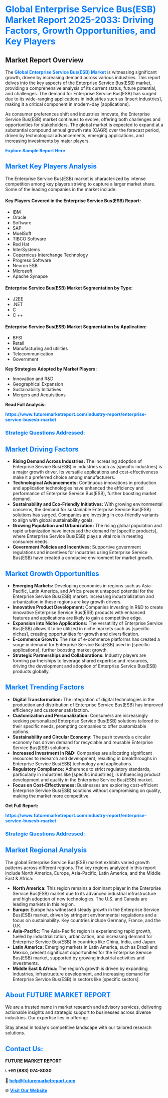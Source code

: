 <h1 style="color: #007BFF;">Global Enterprise Service Bus(ESB) Market Report 2025-2033: Driving Factors, Growth Opportunities, and Key Players</h1>

<section id="overview">
<h2>Market Report Overview</h2>
<p>The <a href="https://www.futuremarketreport.com/industry-report/enterprise-service-busesb-market" style="color: #007BFF; text-decoration: none;"><strong>Global Enterprise Service Bus(ESB) Market</strong></a> is witnessing significant growth, driven by increasing demand across various industries. This report delves into the key aspects of the Enterprise Service Bus(ESB) market, providing a comprehensive analysis of its current status, future potential, and challenges. The demand for Enterprise Service Bus(ESB) has surged due to its wide-ranging applications in industries such as [insert industries], making it a critical component in modern-day [applications].</p>
<p>As consumer preferences shift and industries innovate, the Enterprise Service Bus(ESB) market continues to evolve, offering both challenges and opportunities for stakeholders. The global market is expected to expand at a substantial compound annual growth rate (CAGR) over the forecast period, driven by technological advancements, emerging applications, and increasing investments by major players.</p>
</section>

<section id="overview">
<p><a href="https://www.futuremarketreport.com/request-sample/reportId=61509" style="color: #007BFF; text-decoration: none;"><strong>Explore Sample Report Here</strong></a></p>
</section>

<section id="key-players">
<h2 style="color: #007BFF;">Market Key Players Analysis</h2>
<p>The Enterprise Service Bus(ESB) market is characterized by intense competition among key players striving to capture a larger market share. Some of the leading companies in the market include:</p>
<h4>Key Players Covered in the Enterprise Service Bus(ESB) Report:</h4>
<ul><li>IBM</li><li>Oracle</li><li>Software</li><li>SAP</li><li>MuelSoft</li><li>TIBCO Software</li><li>Red Hat</li><li>InterSystems</li><li>Copernicus Interchange Technology</li><li>Progress Software</li><li>Neuron ESB</li><li>Microsoft</li><li>Apache Synapse</li></ul>
<h4>Enterprise Service Bus(ESB) Market Segmentation by Type:</h4>
<ul><li>J2EE</li><li>.NET</li><li>C</li><li>C ++</li></ul>

<h4>Enterprise Service Bus(ESB) Market Segmentation by Application:</h4>
<ul><li>BFSI</li><li>Retail</li><li>Manufacturing and utilities</li><li>Telecommunication</li><li>Government</li></ul>
<p><strong>Key Strategies Adopted by Market Players:</strong></p>
<ul>
<li>Innovation and R&D</li>
<li>Geographical Expansion</li>
<li>Sustainability Initiatives</li>
<li>Mergers and Acquisitions</li>
</ul>
</section>

<section>
<p><strong>Read Full Analysis: </strong></p><a href="https://www.futuremarketreport.com/industry-report/enterprise-service-busesb-market" style="color: #007BFF; text-decoration: none;"><strong>https://www.futuremarketreport.com/industry-report/enterprise-service-busesb-market</strong></a>
<h3 style="color: #007BFF;">Strategic Questions Addressed:</h3>
</section>

<section id="driving-factors">
<h2 style="color: #007BFF;">Market Driving Factors</h2>
<ul>
<li><strong>Rising Demand Across Industries:</strong> The increasing adoption of Enterprise Service Bus(ESB) in industries such as [specific industries] is a major growth driver. Its versatile applications and cost-effectiveness make it a preferred choice among manufacturers.</li>
<li><strong>Technological Advancements:</strong> Continuous innovations in production and application technologies have enhanced the efficiency and performance of Enterprise Service Bus(ESB), further boosting market demand.</li>
<li><strong>Sustainability and Eco-Friendly Initiatives:</strong> With growing environmental concerns, the demand for sustainable Enterprise Service Bus(ESB) solutions has surged. Companies are investing in eco-friendly variants to align with global sustainability goals.</li>
<li><strong>Growing Population and Urbanization:</strong> The rising global population and rapid urbanization have increased the demand for [specific products], where Enterprise Service Bus(ESB) plays a vital role in meeting consumer needs.</li>
<li><strong>Government Policies and Incentives:</strong> Supportive government regulations and incentives for industries using Enterprise Service Bus(ESB) have created a conducive environment for market growth.</li>
</ul>
</section>

<section id="growth-opportunities">
<h2 style="color: #007BFF;">Market Growth Opportunities</h2>
<ul>
<li><strong>Emerging Markets:</strong> Developing economies in regions such as Asia-Pacific, Latin America, and Africa present untapped potential for the Enterprise Service Bus(ESB) market. Increasing industrialization and urbanization in these regions are key growth drivers.</li>
<li><strong>Innovative Product Development:</strong> Companies investing in R&D to create innovative Enterprise Service Bus(ESB) products with enhanced features and applications are likely to gain a competitive edge.</li>
<li><strong>Expansion into Niche Applications:</strong> The versatility of Enterprise Service Bus(ESB) allows it to be utilized in niche markets such as [specific niches], creating opportunities for growth and diversification.</li>
<li><strong>E-commerce Growth:</strong> The rise of e-commerce platforms has created a surge in demand for Enterprise Service Bus(ESB) used in [specific applications], further boosting market growth.</li>
<li><strong>Strategic Partnerships and Collaborations:</strong> Industry players are forming partnerships to leverage shared expertise and resources, driving the development and adoption of Enterprise Service Bus(ESB) products globally.</li>
</ul>
</section>

<section id="trending-factors">
<h2 style="color: #007BFF;">Market Trending Factors</h2>
<ul>
<li><strong>Digital Transformation:</strong> The integration of digital technologies in the production and distribution of Enterprise Service Bus(ESB) has improved efficiency and customer satisfaction.</li>
<li><strong>Customization and Personalization:</strong> Consumers are increasingly seeking personalized Enterprise Service Bus(ESB) solutions tailored to their specific needs, prompting companies to offer customizable options.</li>
<li><strong>Sustainability and Circular Economy:</strong> The push towards a circular economy has driven demand for recyclable and reusable Enterprise Service Bus(ESB) solutions.</li>
<li><strong>Increased Investment in R&D:</strong> Companies are allocating significant resources to research and development, resulting in breakthroughs in Enterprise Service Bus(ESB) technology and applications.</li>
<li><strong>Regulatory Compliance:</strong> Adherence to strict regulatory standards, particularly in industries like [specific industries], is influencing product development and quality in the Enterprise Service Bus(ESB) market.</li>
<li><strong>Focus on Cost-Effectiveness:</strong> Businesses are exploring cost-efficient Enterprise Service Bus(ESB) solutions without compromising on quality, making the market more competitive.</li>
</ul>
</section>

<section>
<p><strong>Get Full Report: </strong></p><a href="https://www.futuremarketreport.com/industry-report/enterprise-service-busesb-market" style="color: #007BFF; text-decoration: none;"><strong>https://www.futuremarketreport.com/industry-report/enterprise-service-busesb-market</strong></a>
<h3 style="color: #007BFF;">Strategic Questions Addressed:</h3>
</section>


<section id="regional-analysis">
<h2 style="color: #007BFF;">Market Regional Analysis</h2>
<p>The global Enterprise Service Bus(ESB) market exhibits varied growth patterns across different regions. The key regions analyzed in this report include North America, Europe, Asia-Pacific, Latin America, and the Middle East & Africa:</p>
<ul>
<li><strong>North America:</strong> This region remains a dominant player in the Enterprise Service Bus(ESB) market due to its advanced industrial infrastructure and high adoption of new technologies. The U.S. and Canada are leading markets in this region.</li>
<li><strong>Europe:</strong> Europe has witnessed steady growth in the Enterprise Service Bus(ESB) market, driven by stringent environmental regulations and a focus on sustainability. Key countries include Germany, France, and the U.K.</li>
<li><strong>Asia-Pacific:</strong> The Asia-Pacific region is experiencing rapid growth, fueled by industrialization, urbanization, and increasing demand for Enterprise Service Bus(ESB) in countries like China, India, and Japan.</li>
<li><strong>Latin America:</strong> Emerging markets in Latin America, such as Brazil and Mexico, present significant opportunities for the Enterprise Service Bus(ESB) market, supported by growing industrial activities and investments.</li>
<li><strong>Middle East & Africa:</strong> The region’s growth is driven by expanding industries, infrastructure development, and increasing demand for Enterprise Service Bus(ESB) in sectors like [specific sectors].</li>
</ul>
</section>

<footer>
<h2 style="color: #007BFF;">About FUTURE MARKET REPORT</h2>
<p>We are a trusted name in market research and advisory services, delivering actionable insights and strategic support to businesses across diverse industries. Our expertise lies in offering:</p>

<p>Stay ahead in today’s competitive landscape with our tailored research solutions.</p>

<h2 style="color: #007BFF;">Contact Us:</h2>
<p><strong>FUTURE MARKET REPORT</strong></p>
<p>📞 <strong>+91 (883) 074-8030</strong></p>
<p>📧 <strong><a href="mailto:help@futuremarketreport.com" style="color: #007BFF;">help@futuremarketreport.com</a></strong></p>
<p>🌐 <strong><a href="https://www.futuremarketreport.com/" style="color: #007BFF;">Visit Our Website</a></strong></p>
</footer>